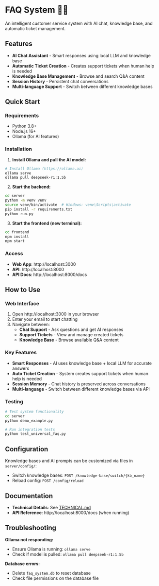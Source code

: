 # FAQ System 🤖💬

An intelligent customer service system with AI chat, knowledge base, and automatic ticket management.

## Features

- **AI Chat Assistant** - Smart responses using local LLM and knowledge base
- **Automatic Ticket Creation** - Creates support tickets when human help is needed  
- **Knowledge Base Management** - Browse and search Q&A content
- **Session History** - Persistent chat conversations
- **Multi-language Support** - Switch between different knowledge bases

## Quick Start

### Requirements
- Python 3.8+
- Node.js 16+
- Ollama (for AI features)

### Installation

1. **Install Ollama and pull the AI model:**
```bash
# Install Ollama (https://ollama.ai)
ollama serve
ollama pull deepseek-r1:1.5b
```

2. **Start the backend:**
```bash
cd server
python -m venv venv
source venv/bin/activate  # Windows: venv\Scripts\activate
pip install -r requirements.txt
python run.py
```

3. **Start the frontend (new terminal):**
```bash
cd frontend
npm install
npm start
```

### Access
- **Web App**: http://localhost:3000
- **API**: http://localhost:8000
- **API Docs**: http://localhost:8000/docs

## How to Use

### Web Interface
1. Open http://localhost:3000 in your browser
2. Enter your email to start chatting
3. Navigate between:
   - **Chat Support** - Ask questions and get AI responses
   - **Support Tickets** - View and manage created tickets  
   - **Knowledge Base** - Browse available Q&A content

### Key Features
- **Smart Responses** - AI uses knowledge base + local LLM for accurate answers
- **Auto Ticket Creation** - System creates support tickets when human help is needed
- **Session Memory** - Chat history is preserved across conversations
- **Multi-language** - Switch between different knowledge bases via API

### Testing
```bash
# Test system functionality
cd server
python demo_example.py

# Run integration tests  
python test_universal_faq.py
```

## Configuration

Knowledge bases and AI prompts can be customized via files in `server/config/`:
- Switch knowledge bases: `POST /knowledge-base/switch/{kb_name}`
- Reload config: `POST /config/reload`

## Documentation

- **Technical Details**: See [TECHNICAL.md](TECHNICAL.md)  
- **API Reference**: http://localhost:8000/docs (when running)

## Troubleshooting

**Ollama not responding:**
- Ensure Ollama is running: `ollama serve`
- Check if model is pulled: `ollama pull deepseek-r1:1.5b`

**Database errors:**
- Delete `faq_system.db` to reset database
- Check file permissions on the database file